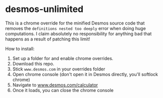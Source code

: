 # desmos-unlimited
This is a chrome override for the minified Desmos source code that removes the `definitions nested too deeply` error when doing huge computations.  I claim absolutely no responsibility for anything bad that happens as a result of patching this limit!

How to install:

1. Set up a folder for and enable chrome overrides.
2. Download this repo.
3. Stick `www.desmos.com` in your overrides folder
4. Open chrome console (don't open it in Desmos directly, you'll softlock chrome)
5. Navigate to www.desmos.com/calculator
6. Once it loads, you can close the chrome console


